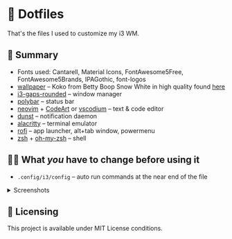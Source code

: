 # 📁 Dotfiles

That's the files I used to customize my i3 WM.

## 📑 Summary

- Fonts used: Cantarell, Material Icons, FontAwesome5Free, FontAwesome5Brands, IPAGothic, font-logos
- [wallpaper](./docs/wallpaper.png) – Koko from Betty Boop Snow White in high quality found [here](https://www.deviantart.com/nicolahynes/art/Fleischer-Studios-Koko-the-Clown-2K-Wallpaper-728097079)
- [i3-gaps-rounded](https://github.com/jbenden/i3-gaps-rounded) – window manager
- [polybar](https://github.com/polybar/polybar) – status bar
- [neovim](https://github.com/neovim/neovim) + [CodeArt](https://github.com/artart222/CodeArt) or [vscodium](https://github.com/VSCodium/vscodium/) – text & code editor
- [dunst](https://github.com/dunst-project/dunst) – notification daemon
- [alacritty](https://github.com/alacritty/alacritty) – terminal emulator
- [rofi](https://github.com/joni22u/rofi) – app launcher, alt+tab window, powermenu
- [zsh](https://www.zsh.org/) + [oh-my-zsh](https://github.com/ohmyzsh/ohmyzsh) – shell

## ✍🏻 What _you_ have to change before using it

- `.config/i3/config` – auto run commands at the near end of the file

<details>
    <summary>Screenshots</summary>
    <h3>🗔 Desktop</h3>
    <img src="./docs/desktop.png" alt="desktop">
    <h3>📟 Rofi</h3>
    <ul>
        <li>
            <h6>Launcher</h6>
            <img src="./docs/rofi-run.png" alt="rofi launcher">
        </li>
        <li>
            <h6>Power menu</h6>
            <img src="./docs/rofi-powermenu.png" alt="rofi powermenu">
        </li>
        <li>
            <h6>Window changer</h6>
            <img src="./docs/rofi-window.png" alt="rofi window changer">
        </li>
    </ul>
    <h3>🗨️ Dunst notifications</h3>
    <img src="./docs/dunst-notifications.png" alt="dunst notification">
</details>

## 📝 Licensing

This project is available under MIT License conditions.
